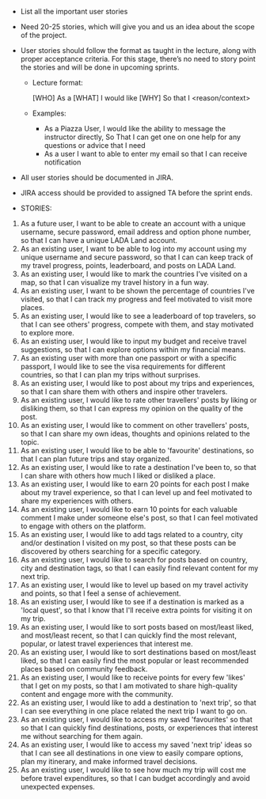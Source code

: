 * List all the important user stories
* Need 20-25 stories, which will give you and us an idea about the scope of the project.
* User stories should follow the format as taught in the lecture, along with proper acceptance criteria. For this stage, there’s no need to story point the stories and will be done in upcoming sprints.
    * Lecture format: 
        
        [WHO] As a <type of user>
        [WHAT] I would like <goal>
        [WHY] So that I <reason/context>
    * Examples: 
        * As a Piazza User, I would like the ability to message the instructor directly, So That I can get one on one help for any questions or advice that I need
        * As a user I want to able to enter my email so that I can receive notification

* All user stories should be documented in JIRA.
* JIRA access should be provided to assigned TA before the sprint ends.

* STORIES:

1. As a future user, I want to be able to create an account with a unique username, secure password, email address and option phone number, so that I can have a unique LADA Land account.
2. As an existing user, I want to be able to log into my account using my unique username and secure password, so that I can can keep track of my travel progress, points, leaderboard, and posts on LADA Land.
3. As an existing user, I would like to mark the countries I’ve visited on a map, so that I can visualize my travel history in a fun way.
4. As an existing user, I want to be shown the percentage of countries I've visited, so that I can track my progress and feel motivated to visit more places.
5. Аs an existing user, I would like to see a leaderboard of top travelers, so that I can see others' progress, compete with them, and stay motivated to explore more.
6. Аs an existing user, I would like to input my budget and receive travel suggestions, so that I can explore options within my financial means.
7. Аs an existing user with more than one passport or with a specific passport, I would like to see the visa requirements for different countries, so that I can plan my trips without surprises.
8. Аs an existing user, I would like to post about my trips and experiences, so that I can share them with others and inspire other travelers.
9. Аs an existing user, I would like to rate other travellers' posts by liking or disliking them, so that I can express my opinion on the quality of the post. 
10. Аs an existing user, I would like to comment on other travellers' posts, so that I can share my own ideas, thoughts and opinions related to the topic.
11. Аs an existing user, I would like to be able to 'favourite' destinations, so that I can plan future trips and stay organized.
12. Аs an existing user, I would like to rate a destination I've been to, so that I can share with others how much I liked or disliked a place.
13. Аs an existing user, I would like to earn 20 points for each post I make about my travel experience, so that I can level up and feel motivated to share my experiences with others.
14. Аs an existing user, I would like to earn 10 points for each valuable comment I make under someone else's post, so that I can feel motivated to engage with others on the platform. 
15. Аs an existing user, I would like to add tags related to a country, city and/or destination I visited on my post, so that these posts can be discovered by others searching for a specific category.
16. Аs an existing user, I would like to search for posts based on country, city and destination tags, so that I can easily find relevant content for my next trip.
17. Аs an existing user, I would like to level up based on my travel activity and points, so that I feel a sense of achievement.
18. Аs an existing user, I would like to see if a destination is marked as a 'local quest', so that I know that I'll receive extra points for visiting it on my trip.
19. Аs an existing user, I would like to sort posts based on most/least liked, and most/least recent, so that I can quickly find the most relevant, popular, or latest travel experiences that interest me. 
20. Аs an existing user, I would like to sort destinations based on most/least liked, so that I can easily find the most popular or least recommended places based on community feedback.
21. Аs an existing user, I would like to receive points for every few 'likes' that I get on my posts, so that I am motivated to share high-quality content and engage more with the community. 
22. Аs an existing user, I would like to add a destination to 'next trip', so that I can see everything in one place related the next trip I want to go on.
23. Аs an existing user, I would like to access my saved 'favourites' so that so that I can quickly find destinations, posts, or experiences that interest me without searching for them again.
24. Аs an existing user, I would like to access my saved 'next trip' ideas so that I can see all destinations in one view to easily compare options, plan my itinerary, and make informed travel decisions.
25. Аs an existing user, I would like to see how much my trip will cost me before travel expenditures, so that I can budget accordingly and avoid unexpected expenses.
